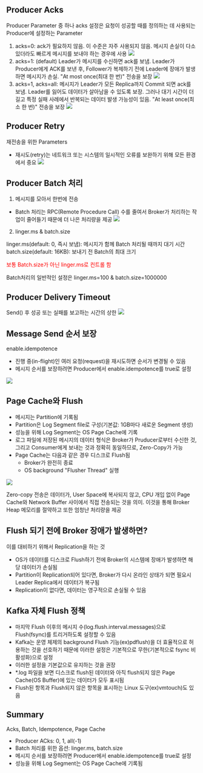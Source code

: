 ## Producer Acks
Producer Parameter 중 하나
acks 설정은 요청이 성공할 때를 정의하는 데 사용되는 Producer에 설정하는 Parameter
1. acks=0: ack가 필요하지 않음. 이 수준은 자주 사용되지 않음. 메시지 손실이 다소 있더라도 빠르게 메시지를 보내야 하는 경우에 사용
![](./images/8.PNG)
2. acks=1: (default) Leader가 메시지를 수신하면 ack를 보냄. Leader가 Producer에게 ACK를 보낸 후, Follower가 복제하기 전에 Leader에 장애가 발생하면 메시지가 손실. "At most once(최대 한 번)" 전송을 보장
![](./images/9.PNG)
3. acks=1, acks=all: 메시지가 Leader가 모든 Replica까지 Commit 되면 ack를 보냄. Leader를 잃어도 데이터가 살아남을 수 있도록 보장. 그러나 대기 시간이 더 길고 특정 실패 사례에서 반복되는 데이터 발생 가능성이 있음. "At least once(최소 한 번)" 전송을 보장
![](./images/10.PNG)

## Producer Retry
재전송을 위한 Parameters
- 재시도(retry)는 네트워크 또는 시스템의 일시적인 오류를 보완하기 위해 모든 환경에서 중요
![](./images/11.PNG)

## Producer Batch 처리
1. 메시지를 모아서 한번에 전송
- Batch 처리는 RPC(Remote Procedure Call) 수를 줄여서 Broker가 처리하는 작업이 줄어들기 때문에 더 나은 처리량을 제공
![](./images/12.PNG)

2. linger.ms & batch.size

linger.ms(default: 0, 즉시 보냄): 메시지가 함께 Batch 처리될 때까지 대기 시간
batch.size(default: 16KB): 보내기 전 Batch의 최대 크기

<span style="color:red">보통 Batch.size가 아닌 linger.ms로 컨트롤 함</span>

Batch처리의 일반적인 설정은 linger.ms=100 & batch.size=1000000

## Producer Delivery Timeout
Send() 후 성공 또는 실패를 보고하는 시간의 상한
![](./images/13.PNG)

## Message Send 순서 보장
enable.idempotence
- 진행 중(in-flight)인 여러 요청(request)을 재시도하면 순서가 변경될 수 있음
- 메시지 순서를 보장하려면 Producer에서 enable.idempotence를 true로 설정

![](./images/14.PNG)

## Page Cache와 Flush
- 메시지는 Partition에 기록됨
- Partition은 Log Segment file로 구성(기본값: 1GB마다 새로운 Segment 생성)
- 성능을 위해 Log Segment는 OS Page Cache에 기록
- 로그 파일에 저장된 메시지의 데이터 형식은 Broker가 Pruducer로부터  수신한 것, 그리고 Consumer에게 보내는 것과 정확히 동일하므로, Zero-Copy가 가능
- Page Cache는 다음과 같은 경우 디스크로 Flush됨
    - Broker가 완전히 종료
    - OS background "Flusher Thread" 실행


![](./images/15.PNG)

Zero-copy 전송은 데이터가, User Space에 복사되지 않고, CPU 개입 없이 Page Cache와 Network Buffer 사이에서 직접 전송되는 것을 의미. 이것을 통해  Broker Heap 메모리를 절약하고 또한 엄청난 처리량을 제공

## Flush 되기 전에 Broker 장애가 발생하면?
이를 대비하기 위해서 Replication을 하는 것
- OS가 데이터를 디스크로 Flush하기 전에 Broker의 시스템에 장애가 발생하면 해당 데이터가 손실됨
- Partition이 Replication되어 있다면, Broker가 다시 온라인 상태가 되면 필요시 Leader Replica에서 데이터가 복구됨
- Replication이 없다면, 데이터는 영구적으로 손실될 수 있음

## Kafka 자체 Flush 정책
- 마지막 Flush 이후의 메시지 수(log.flush.interval.messages)으로 Flush(fsync)를 트리거하도록 설정할 수 있음
- Kafka는 운영 체제의 background Flush 기능(ex)pdflush)을 더 효율적으로 허용하는 것을 선호하기 때문에 이러한 설정은 기본적으로 무한(기본적으로  fsync 비활성화)으로 설정
- 이러한 설정을 기본값으로 유지하는 것을 권장
- *.log 파일을 보면 디스크로 flush된 데이터와 아직 flush되지 않은 Page Cache(OS Buffer)에 있는 데이터가 모두 표시됨
- Flush된 항목과 Flush되지 않은 항목을 표시하는 Linux 도구(ex)vmtouch)도 있음

## Summary
Acks, Batch, Idempotence, Page Cache
- Producer ACks: 0, 1, all(-1)
- Batch 처리를 위한 옵션: linger.ms, batch.size
- 메시지 순서를 보장하려면 Producer에서 enable.idempotence를 true로 설정
- 성능을 위해 Log Segment는 OS Page Cache에 기록됨